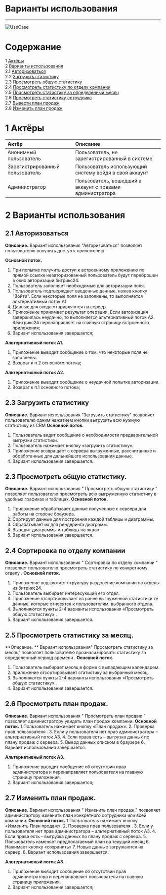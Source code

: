 # Варианты использования
---

![UseCase](https://github.com/kirillEvstrat/statisticsAppForBitrix24/blob/master/diagrams/Usecase.png)

# Содержание
1 [Актёры](#1) <br>
2 [Варианты использования](#2) <br>
  2.1 [Авторизоваться](#2.1) <br>
  2.2 [Загрузить статистику](#2.2) <br>
  2.3 [Просмотреть общую статистику ](#2.3) <br>
  2.4 [Просмотреть статистику по отделу компании](#2.4) <br>
  2.5 [Просмотреть статистику за определенный месяц](#2.5) <br>
  2.6 [Просмотреть статистику сотрудника](#2.6) <br>
  2.7 [Вывести план продаж](#2.7) <br>
  2.8 [Изменить план продаж](#2.8) <br>

<a name="1"/>

# 1 Актёры

| Актёр | Описание |
|:--|:--|
| Анонимный пользователь | Пользователь, не зарегистрированный в системе |
| Зарегистрированный пользователь | Пользователь использующий систему войдя в свой аккаунт  |
| Администратор | Пользователь, вошедший в аккаунт с правами администратора  |

<a name="2"/>

# 2 Варианты использования

<a name="2.1"/>

## 2.1 Авторизоваться

**Описание.** Вариант использования "Авторизоваться" позволяет пользователю получить доступ к приложению.

**Основной поток.**
1. При попытке получить доступ к встроенному приложению по прямой ссылке неавторизованный пользователь будут переброшен в окно авторизации битрикс24.
2. Пользователь заполняет необходимые для авторизации поля.
3. Пользователь подтверждает введенные данные, нажав кнопку "Войти".
Если некоторые поля не заполнены, то выполняется альтернативный поток A1.
4. Данные для входа отправляются на сервер.
5. Приложение принимает результат операции. Если авторизация завершилась неудачно, то выполняется альтернативный поток A2.
6.Битрикс24 перенаправляет на главную страницу встроенного приложения;
7. Вариант использования завершается;

**Альтернативный поток А1.**
1. Приложение выводит сообщение о том, что некоторые поля не заполнены.
2. Возврат к п.2 основного потока;

**Альтернативный поток А2.**
1. Приложение выводит сообщение о неудачной попытке авторизации.
2. Возврат к п.1 основного потока;

<a name="2.2"/>

## 2.3 Загрузить статистику

**Описание.** Вариант использования "Загрузить статистику" позволяет пользователю одним нажатием кнопки выгрузить всю нужную статистику из CRM  **Основной поток.**
1. Пользователь видит сообщение  о необходимости предварительной выгрузки статистики.
2. Пользователь нажимает кнопку «загрузить статистику».
3. Приложение возвращает с сервера выгруженные, рассчитанные и обработанные для дальнейшего использования данные.
4. Вариант использования завершается.


<a name="2.3"/>

## 2.3 Просмотреть общую статистику.

**Описание.** Вариант использования " Просмотреть общую статистику " позволяет пользователю просмотреть всю выгруженную статистику в удобных графиках и таблицах.
**Основной поток.**
1. Приложение обрабатывает данные полученные с сервера для работы на стороне браузера.
2. Сортирует данные для построения каждой таблицы и диаграммы.
3. Обрабатывает их для рендеринга диаграмм.
4.  Выводит диаграммы и таблицы на экран .
5. Вариант использования завершается.


<a name="2.4"/>

## 2.4 Сортировка по отделу компании

**Описание.** Вариант использования " Сортировка по отделу компании " позволяет пользователю просмотреть статистику по конкретному отделу .
**Основной поток.**
1. Приложение подгружает структуру разделение компании на отделы из битрикс24.
2. Пользователь выбирает интересующий его отдел.
3. Приложение отсортировывает из ранее выгруженной статистики те данные, которые относятся к пользователям, выбранного отдела.
4. Выполняются пункты 2-4 варианты использования «Просмотреть общую статистику» .
5. Вариант использования завершается.

<a name="2.5"/>

## 2.5 Просмотреть статистику за месяц.

**Описание. ** Вариант использования" Просмотреть статистику за месяц" позволяет пользователю проанализировать статистику за определенный период времени .
**Основной поток.**
1. Пользователь выбирает месяц в форме с выпадающим календарем.
2. приложение отсортировывает статистику за выбранный  месяц.
3. Выполняются пункты 2-4 варианты использования «Просмотреть общую статистику» .
4. Вариант использования завершается.
<a name="2.6"/>

## 2.6 Просмотреть план продаж.

**Описание.** Вариант использования " Просмотреть план продаж " позволяет администратору увидеть план продаж компании.
**Основной поток.**
1.Пользователь нажимает кнопку «План продаж».
2. Проверка прав пользователя .
3. Если у пользователя нет прав администратора – альтернативный поток  A3. 
4. Если права есть – выгрузка данных по плану продаж с сервера.
5. Вывод данных списком в браузере
6. Вариант использования завершается.

**Альтернативный поток А3.**
1. Приложение выводит сообщение об отсутствии прав администратора и перенаправляет пользователя на главную страницу приложения.
2. Вариант использования завершается;
<a name="2.7"/>

## 2.7 Изменить план продаж.

**Описание.** Вариант использования " Изменить план продаж." позволяет администартору изменить план конкретного сотрудника или всей компании.
**Основной поток.**
1.Пользователь нажимает кнопку «Изменить План продаж».
2. Проверка прав пользователя .
3. Если у пользователя нет прав администратора – альтернативный поток  A3. 
4. Если права есть – выгрузка данных по плану продаж с сервера.
5. Пользователь изменяет предполагаемый план на текущий месяц
6. Нажимает кнопку «сохранить»
7. Новые данные загружаются на сервер.
8. Вариант использования завершается.

**Альтернативный поток А3.**
1. Приложение выводит сообщение об отсутствии прав администратора и перенаправляет пользователя на главную страницу приложения.
2. Вариант использования завершается;

